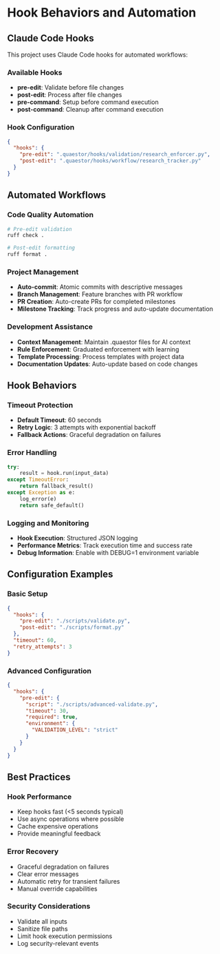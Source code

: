 # Hook Behaviors and Automation

## Claude Code Hooks

This project uses Claude Code hooks for automated workflows:

### Available Hooks
- **pre-edit**: Validate before file changes
- **post-edit**: Process after file changes  
- **pre-command**: Setup before command execution
- **post-command**: Cleanup after command execution

### Hook Configuration
```json
{
  "hooks": {
    "pre-edit": ".quaestor/hooks/validation/research_enforcer.py",
    "post-edit": ".quaestor/hooks/workflow/research_tracker.py"
  }
}
```

## Automated Workflows

### Code Quality Automation
```bash
# Pre-edit validation
ruff check .

# Post-edit formatting
ruff format .
```

### Project Management
- **Auto-commit**: Atomic commits with descriptive messages
- **Branch Management**: Feature branches with PR workflow
- **PR Creation**: Auto-create PRs for completed milestones
- **Milestone Tracking**: Track progress and auto-update documentation

### Development Assistance
- **Context Management**: Maintain .quaestor files for AI context
- **Rule Enforcement**: Graduated enforcement with learning
- **Template Processing**: Process templates with project data
- **Documentation Updates**: Auto-update based on code changes

## Hook Behaviors

### Timeout Protection
- **Default Timeout**: 60 seconds
- **Retry Logic**: 3 attempts with exponential backoff
- **Fallback Actions**: Graceful degradation on failures

### Error Handling
```python
try:
    result = hook.run(input_data)
except TimeoutError:
    return fallback_result()
except Exception as e:
    log_error(e)
    return safe_default()
```

### Logging and Monitoring
- **Hook Execution**: Structured JSON logging
- **Performance Metrics**: Track execution time and success rate
- **Debug Information**: Enable with DEBUG=1 environment variable

## Configuration Examples

### Basic Setup
```json
{
  "hooks": {
    "pre-edit": "./scripts/validate.py",
    "post-edit": "./scripts/format.py"
  },
  "timeout": 60,
  "retry_attempts": 3
}
```

### Advanced Configuration
```json
{
  "hooks": {
    "pre-edit": {
      "script": "./scripts/advanced-validate.py",
      "timeout": 30,
      "required": true,
      "environment": {
        "VALIDATION_LEVEL": "strict"
      }
    }
  }
}
```

## Best Practices

### Hook Performance
- Keep hooks fast (<5 seconds typical)
- Use async operations where possible
- Cache expensive operations
- Provide meaningful feedback

### Error Recovery
- Graceful degradation on failures
- Clear error messages
- Automatic retry for transient failures
- Manual override capabilities

### Security Considerations
- Validate all inputs
- Sanitize file paths
- Limit hook execution permissions
- Log security-relevant events